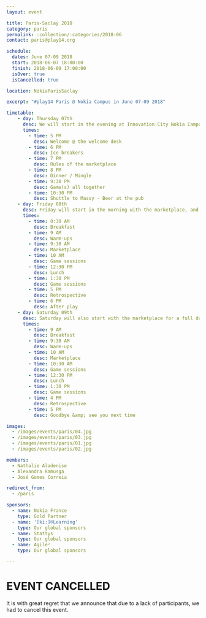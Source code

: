 ```yaml
---
layout: event

title: Paris-Saclay 2018
category: paris
permalink: :collection/:categories/2018-06
contact: paris@play14.org

schedule:
  dates: June 07-09 2018
  start: 2018-06-07 18:00:00
  finish: 2018-06-09 17:00:00
  isOver: true
  isCancelled: true

location: NokiaParisSaclay

excerpt: "#play14 Paris @ Nokia Campus in June 07-09 2018"

timetable:
    - day: Thursday 07th
      desc: We will start in the evening at Innovation City Nokia Campus, in Nozay City, belonging to Paris-Saclay’s Area.
      times:
        - time: 5 PM
          desc: Welcome @ the welcome desk
        - time: 6 PM
          desc: Ice breakers
        - time: 7 PM
          desc: Rules of the marketplace
        - time: 8 PM
          desc: Dinner / Mingle
        - time: 9:30 PM
          desc: Game(s) all together
        - time: 10:30 PM
          desc: Shuttle to Massy - Beer at the pub
    - day: Friday 08th
      desc: Friday will start in the morning with the marketplace, and then we will play games all day long.
      times:
        - time: 8:30 AM
          desc: Breakfast
        - time: 9 AM
          desc: Warm-ups
        - time: 9:30 AM
          desc: Marketplace
        - time: 10 AM
          desc: Game sessions
        - time: 12:30 PM
          desc: Lunch
        - time: 1:30 PM
          desc: Game sessions
        - time: 5 PM
          desc: Retrospective
        - time: 6 PM
          desc: After play
    - day: Saturday 09th
      desc: Saturday will also start with the marketplace for a full day of games. Whoever needs to catch a plane or a train can leave earlier.
      times:
        - time: 9 AM
          desc: Breakfast
        - time: 9:30 AM
          desc: Warm-ups
        - time: 10 AM
          desc: Marketplace
        - time: 10:30 AM
          desc: Game sessions
        - time: 12:30 PM
          desc: Lunch
        - time: 1:30 PM
          desc: Game sessions
        - time: 4 PM
          desc: Retrospective
        - time: 5 PM
          desc: Goodbye &amp; see you next time

images:
  - /images/events/paris/04.jpg
  - /images/events/paris/03.jpg
  - /images/events/paris/01.jpg
  - /images/events/paris/02.jpg

members:
  - Nathalie Aladenise
  - Alexandra Ramusga
  - José Gomes Correia

redirect_from:
  - /paris

sponsors:
  - name: Nokia France
    type: Gold Partner
  - name: '[ki:]®Learning'
    type: Our global sponsors
  - name: Stattys
    type: Our global sponsors
  - name: Agile²
    type: Our global sponsors

---
```


<a id="EventCancelled"></a>

# EVENT CANCELLED

It is with great regret that we announce that due to a lack of participants, we had to cancel this event.